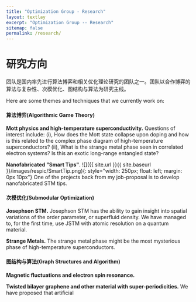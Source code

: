 ```yaml
---
title: "Optimization Group - Research"
layout: textlay
excerpt: "Optimization Group -- Research"
sitemap: false
permalink: /research/
---
```


# 研究方向

团队是国内率先进行算法博弈和相关优化理论研究的团队之一。团队以合作博弈的算法与复杂性、次模优化、图结构与算法为研究主线。

Here are some themes and techniques that we currently work on:

#### 算法博弈(Algorithmic Game Theory)

**Mott physics and high-temperature superconductivity.** Questions of interest include: (i), How does the Mott state collapse upon doping and how is this related to the complex phase diagram of high-temperature superconductors? (ii), What is the strange metal phase seen in correlated electron systems? Is this an exotic long-range entangled state? 

**Nanofabricated "Smart Tips"**.
![]({{ site.url }}{{ site.baseurl }}/images/respic/SmartTip.png){: style="width: 250px; float: left; margin: 0px  10px"}
One of the projects back from my job-proposal is to develop nanofabricated STM tips.



#### 次模优化(Submodular Optimization)

**Josephson STM.** Josephson STM has the ability to gain insight into spatial variations of the order parameter, or superfluid density. We have managed to, for the first time, use JSTM with atomic resolution on a quantum material.

**Strange Metals.** The strange metal phase might be the most mysterious phase of high-temperature superconductors. 

#### 图结构与算法(Graph Structures and Algorithm)

**Magnetic fluctuations and electron spin resonance.**

**Twisted bilayer graphene and other material with super-periodicities.**
We have proposed that artificial 


